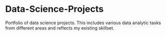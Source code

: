 # Data-Science-Projects
Portfolio of data science projects. 
This includes various data analytic tasks from different areas and reflects my existing skillset. 
